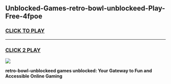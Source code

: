
## Unblocked-Games-retro-bowl-unblockeed-Play-Free-4fpoe
<h3>
<a href="https://premium76.site?title=retro-bowl-unblockeed&ref=20M">CLICK TO PLAY</a></h3>
<hr>

<h3>
<a href="https://premium76.site?title=retro-bowl-unblockeed&ref=20M">CLICK 2 PLAY</a>
  
</h3>

<a href="https://premium76.site?title=retro-bowl-unblockeed&ref=19M"><img src="https://clearcache.store/games.png"></a>


**retro-bowl-unblockeed games unblocked: Your Gateway to Fun and Accessible Online Gaming**
